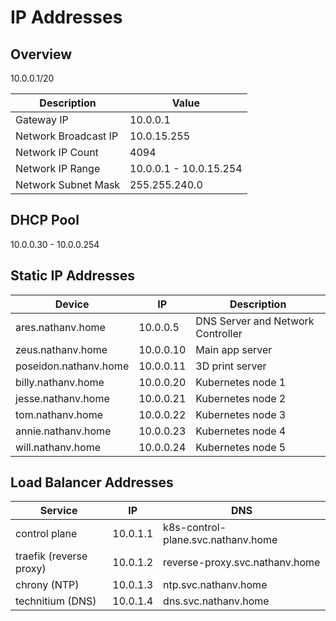 # IP Addresses

## Overview

10.0.0.1/20

| Description          | Value                  |
| -------------------- | ---------------------- |
| Gateway IP           | 10.0.0.1               |
| Network Broadcast IP | 10.0.15.255            |
| Network IP Count     | 4094                   |
| Network IP Range     | 10.0.0.1 - 10.0.15.254 |
| Network Subnet Mask  | 255.255.240.0          |

## DHCP Pool

10.0.0.30 - 10.0.0.254

## Static IP Addresses

| Device                | IP        | Description                       |
| --------------------- | --------- | --------------------------------- |
| ares.nathanv.home     | 10.0.0.5  | DNS Server and Network Controller |
| zeus.nathanv.home     | 10.0.0.10 | Main app server                   |
| poseidon.nathanv.home | 10.0.0.11 | 3D print server                   |
| billy.nathanv.home    | 10.0.0.20 | Kubernetes node 1                 |
| jesse.nathanv.home    | 10.0.0.21 | Kubernetes node 2                 |
| tom.nathanv.home      | 10.0.0.22 | Kubernetes node 3                 |
| annie.nathanv.home    | 10.0.0.23 | Kubernetes node 4                 |
| will.nathanv.home     | 10.0.0.24 | Kubernetes node 5                 |

## Load Balancer Addresses

| Service                 | IP       | DNS                                |
| ----------------------- | -------- | ---------------------------------- |
| control plane           | 10.0.1.1 | k8s-control-plane.svc.nathanv.home |
| traefik (reverse proxy) | 10.0.1.2 | reverse-proxy.svc.nathanv.home     |
| chrony (NTP)            | 10.0.1.3 | ntp.svc.nathanv.home               |
| technitium (DNS)        | 10.0.1.4 | dns.svc.nathanv.home               |